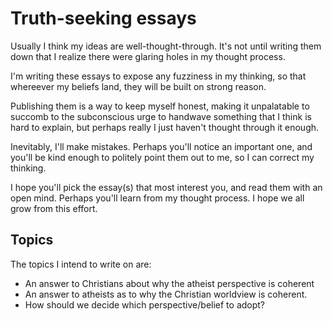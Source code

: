 # Truth-seeking essays

Usually I think my ideas are well-thought-through. It's not until writing them down that I realize there were glaring holes in my thought process.

I'm writing these essays to expose any fuzziness in my thinking, so that whereever my beliefs land, they will be built on strong reason.

Publishing them is a way to keep myself honest, making it unpalatable to succomb to the subconscious urge to handwave something that I think is hard to explain, but perhaps really I just haven't thought through it enough.

Inevitably, I'll make mistakes. Perhaps you'll notice an important one, and you'll be kind enough to politely point them out to me, so I can correct my thinking.

I hope you'll pick the essay(s) that most interest you, and read them with an open mind. Perhaps you'll learn from my thought process. I hope we all grow from this effort.

## Topics

The topics I intend to write on are:

+ An answer to Christians about why the atheist perspective is coherent
+ An answer to atheists as to why the Christian worldview is coherent.
+ How should we decide which perspective/belief to adopt?
